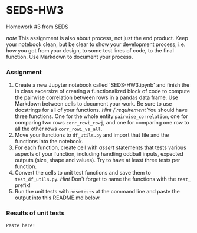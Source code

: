 # SEDS-HW3
Homework #3 from SEDS


_note_ This assignment is also about process, not just the end product.  Keep your notebook clean, but be clear to show your development process, i.e. how you got from your design, to some test lines of code, to the final function.  Use Markdown to document your process.

### Assignment
1. Create a new Jupyter notebook called 'SEDS-HW3.ipynb' and finish the in class excersize of creating a functionalized block of code to compute the pairwise correlation between rows in a pandas data frame.  Use Markdown between cells to document your work.  Be sure to use docstrings for all of your functions.  _Hint / requirement_ You should have three functions.  One for the whole entity `pairwise_correlation`, one for comparing two rows `corr_rowi_rowj`, and one for comparing one row to all the other rows `corr_rowi_vs_all`.
2. Move your functions to `df_utils.py` and import that file and the functions into the notebook.
3. For each function, create cell with _assert_ statements that tests various aspects of your function, including handling oddball inputs, expected outputs (size, shape and values).  Try to have at least three tests per function.
4. Convert the cells to unit test functions and save them to `test_df_utils.py`.  _Hint_ Don't forget to name the functions with the ``test_`` prefix!
5. Run the unit tests with `nosetests` at the command line and paste the output into this README.md below.


### Results of unit tests
```
Paste here!
```
